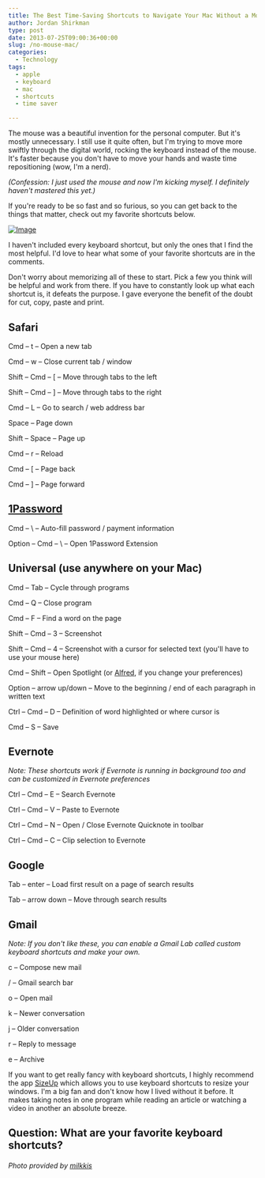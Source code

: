 ```yaml
---
title: The Best Time-Saving Shortcuts to Navigate Your Mac Without a Mouse
author: Jordan Shirkman
type: post
date: 2013-07-25T09:00:36+00:00
slug: /no-mouse-mac/
categories:
  - Technology
tags:
  - apple
  - keyboard
  - mac
  - shortcuts
  - time saver

---
```

The mouse was a beautiful invention for the personal computer. But it's mostly unnecessary. I still use it quite often, but I'm trying to move more swiftly through the digital world, rocking the keyboard instead of the mouse. It's faster because you don't have to move your hands and waste time repositioning (wow, I'm a nerd).

_(Confession: I just used the mouse and now I'm kicking myself. I definitely haven't mastered this yet.)_

If you're ready to be so fast and so furious, so you can get back to the things that matter, check out my favorite shortcuts below.

[![Image](/images/keyboard.jpeg)](https://jshirk.com/blog/no-mouse-mac)

I haven't included every keyboard shortcut, but only the ones that I find the most helpful. I'd love to hear what some of your favorite shortcuts are in the comments.<!--more-->

Don't worry about memorizing all of these to start. Pick a few you think will be helpful and work from there. If you have to constantly look up what each shortcut is, it defeats the purpose. I gave everyone the benefit of the doubt for cut, copy, paste and print.

## Safari

Cmd &#8211; t &#8211; Open a new tab

Cmd &#8211; w &#8211; Close current tab / window

Shift &#8211; Cmd &#8211; [ &#8211; Move through tabs to the left

Shift &#8211; Cmd &#8211; ] &#8211; Move through tabs to the right

Cmd &#8211; L &#8211; Go to search / web address bar

Space &#8211; Page down

Shift &#8211; Space &#8211; Page up

Cmd &#8211; r &#8211; Reload

Cmd &#8211; [ &#8211; Page back

Cmd &#8211; ] &#8211; Page forward

## [1Password](http://1password.com)

Cmd &#8211; \ &#8211; Auto-fill password / payment information

Option &#8211; Cmd &#8211; \ &#8211; Open 1Password Extension

## Universal (use anywhere on your Mac)

Cmd &#8211; Tab &#8211; Cycle through programs

Cmd &#8211; Q &#8211; Close program

Cmd &#8211; F &#8211; Find a word on the page

Shift &#8211; Cmd &#8211; 3 &#8211; Screenshot

Shift &#8211; Cmd &#8211; 4 &#8211; Screenshot with a cursor for selected text (you'll have to use your mouse here)

Cmd &#8211; Shift &#8211; Open Spotlight (or [Alfred](http://alfredapp.com), if you change your preferences)

Option &#8211; arrow up/down &#8211; Move to the beginning / end of each paragraph in written text

Ctrl &#8211; Cmd &#8211; D &#8211; Definition of word highlighted or where cursor is

Cmd &#8211; S &#8211; Save

## Evernote

_Note: These shortcuts work if Evernote is running in background too and can be customized in Evernote preferences_

Ctrl &#8211; Cmd &#8211; E &#8211; Search Evernote

Ctrl &#8211; Cmd &#8211; V &#8211; Paste to Evernote

Ctrl &#8211; Cmd &#8211; N &#8211; Open / Close Evernote Quicknote in toolbar

Ctrl &#8211; Cmd &#8211; C &#8211; Clip selection to Evernote

## Google

Tab &#8211; enter &#8211; Load first result on a page of search results

Tab &#8211; arrow down &#8211; Move through search results

## Gmail

_Note: If you don't like these, you can enable a Gmail Lab called custom keyboard shortcuts and make your own._

c &#8211; Compose new mail

/ &#8211; Gmail search bar

o &#8211; Open mail

k &#8211; Newer conversation

j &#8211; Older conversation

r &#8211; Reply to message

e &#8211; Archive

If you want to get really fancy with keyboard shortcuts, I highly recommend the app [SizeUp](http://www.irradiatedsoftware.com/sizeup/) which allows you to use keyboard shortcuts to resize your windows. I'm a big fan and don't know how I lived without it before. It makes taking notes in one program while reading an article or watching a video in another an absolute breeze.

## Question: What are your favorite keyboard shortcuts?

###### Photo provided by [milkkis](http://www.sxc.hu/profile/milkkis)
